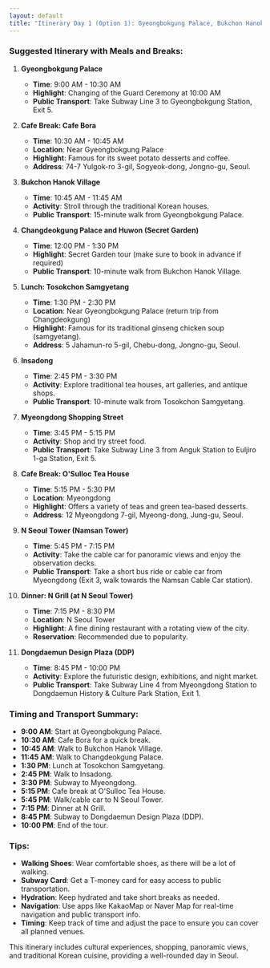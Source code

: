 ```yaml
---
layout: default
title: "Itinerary Day 1 (Option 1): Gyeongbokgung Palace, Bukchon Hanok Village, Insadong, Myeongdong, Seoul Tower, Dongdaemun"
---
```

### Suggested Itinerary with Meals and Breaks:

1. **Gyeongbokgung Palace**
   - **Time**: 9:00 AM - 10:30 AM
   - **Highlight**: Changing of the Guard Ceremony at 10:00 AM
   - **Public Transport**: Take Subway Line 3 to Gyeongbokgung Station, Exit 5.

2. **Cafe Break: Cafe Bora**
   - **Time**: 10:30 AM - 10:45 AM
   - **Location**: Near Gyeongbokgung Palace
   - **Highlight**: Famous for its sweet potato desserts and coffee.
   - **Address**: 74-7 Yulgok-ro 3-gil, Sogyeok-dong, Jongno-gu, Seoul.

3. **Bukchon Hanok Village**
   - **Time**: 10:45 AM - 11:45 AM
   - **Activity**: Stroll through the traditional Korean houses.
   - **Public Transport**: 15-minute walk from Gyeongbokgung Palace.

4. **Changdeokgung Palace and Huwon (Secret Garden)**
   - **Time**: 12:00 PM - 1:30 PM
   - **Highlight**: Secret Garden tour (make sure to book in advance if required)
   - **Public Transport**: 10-minute walk from Bukchon Hanok Village.

5. **Lunch: Tosokchon Samgyetang**
   - **Time**: 1:30 PM - 2:30 PM
   - **Location**: Near Gyeongbokgung Palace (return trip from Changdeokgung)
   - **Highlight**: Famous for its traditional ginseng chicken soup (samgyetang).
   - **Address**: 5 Jahamun-ro 5-gil, Chebu-dong, Jongno-gu, Seoul.

6. **Insadong**
   - **Time**: 2:45 PM - 3:30 PM
   - **Activity**: Explore traditional tea houses, art galleries, and antique shops.
   - **Public Transport**: 10-minute walk from Tosokchon Samgyetang.

7. **Myeongdong Shopping Street**
   - **Time**: 3:45 PM - 5:15 PM
   - **Activity**: Shop and try street food.
   - **Public Transport**: Take Subway Line 3 from Anguk Station to Euljiro 1-ga Station, Exit 5.

8. **Cafe Break: O'Sulloc Tea House**
   - **Time**: 5:15 PM - 5:30 PM
   - **Location**: Myeongdong
   - **Highlight**: Offers a variety of teas and green tea-based desserts.
   - **Address**: 12 Myeongdong 7-gil, Myeong-dong, Jung-gu, Seoul.

9. **N Seoul Tower (Namsan Tower)**
   - **Time**: 5:45 PM - 7:15 PM
   - **Activity**: Take the cable car for panoramic views and enjoy the observation decks.
   - **Public Transport**: Take a short bus ride or cable car from Myeongdong (Exit 3, walk towards the Namsan Cable Car station).

10. **Dinner: N Grill (at N Seoul Tower)**
    - **Time**: 7:15 PM - 8:30 PM
    - **Location**: N Seoul Tower
    - **Highlight**: A fine dining restaurant with a rotating view of the city.
    - **Reservation**: Recommended due to popularity.

11. **Dongdaemun Design Plaza (DDP)**
    - **Time**: 8:45 PM - 10:00 PM
    - **Activity**: Explore the futuristic design, exhibitions, and night market.
    - **Public Transport**: Take Subway Line 4 from Myeongdong Station to Dongdaemun History & Culture Park Station, Exit 1.

### Timing and Transport Summary:

- **9:00 AM**: Start at Gyeongbokgung Palace.
- **10:30 AM**: Cafe Bora for a quick break.
- **10:45 AM**: Walk to Bukchon Hanok Village.
- **11:45 AM**: Walk to Changdeokgung Palace.
- **1:30 PM**: Lunch at Tosokchon Samgyetang.
- **2:45 PM**: Walk to Insadong.
- **3:30 PM**: Subway to Myeongdong.
- **5:15 PM**: Cafe break at O'Sulloc Tea House.
- **5:45 PM**: Walk/cable car to N Seoul Tower.
- **7:15 PM**: Dinner at N Grill.
- **8:45 PM**: Subway to Dongdaemun Design Plaza (DDP).
- **10:00 PM**: End of the tour.

### Tips:

- **Walking Shoes**: Wear comfortable shoes, as there will be a lot of walking.
- **Subway Card**: Get a T-money card for easy access to public transportation.
- **Hydration**: Keep hydrated and take short breaks as needed.
- **Navigation**: Use apps like KakaoMap or Naver Map for real-time navigation and public transport info.
- **Timing**: Keep track of time and adjust the pace to ensure you can cover all planned venues.

This itinerary includes cultural experiences, shopping, panoramic views, and traditional Korean cuisine, providing a well-rounded day in Seoul.
